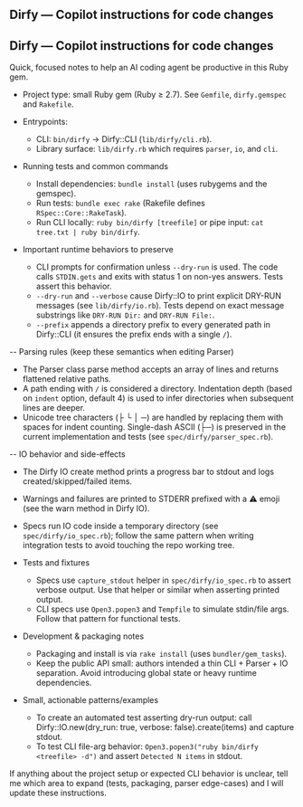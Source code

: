 ## Dirfy — Copilot instructions for code changes
## Dirfy — Copilot instructions for code changes

Quick, focused notes to help an AI coding agent be productive in this Ruby gem.

- Project type: small Ruby gem (Ruby ≥ 2.7). See `Gemfile`, `dirfy.gemspec` and `Rakefile`.
- Entrypoints:
  - CLI: `bin/dirfy` -> Dirfy::CLI (`lib/dirfy/cli.rb`).
  - Library surface: `lib/dirfy.rb` which requires `parser`, `io`, and `cli`.

- Running tests and common commands
  - Install dependencies: `bundle install` (uses rubygems and the gemspec).
  - Run tests: `bundle exec rake` (Rakefile defines `RSpec::Core::RakeTask`).
  - Run CLI locally: `ruby bin/dirfy [treefile]` or pipe input: `cat tree.txt | ruby bin/dirfy`.

- Important runtime behaviors to preserve
  - CLI prompts for confirmation unless `--dry-run` is used. The code calls `STDIN.gets` and exits with status 1 on non-yes answers. Tests assert this behavior.
  - `--dry-run` and `--verbose` cause Dirfy::IO to print explicit DRY-RUN messages (see `lib/dirfy/io.rb`). Tests depend on exact message substrings like `DRY-RUN Dir:` and `DRY-RUN File:`.
  - `--prefix` appends a directory prefix to every generated path in Dirfy::CLI (it ensures the prefix ends with a single `/`).

-- Parsing rules (keep these semantics when editing Parser)
  - The Parser class parse method accepts an array of lines and returns flattened relative paths.
  - A path ending with `/` is considered a directory. Indentation depth (based on `indent` option, default 4) is used to infer directories when subsequent lines are deeper.
  - Unicode tree characters (├ └ │ ─) are handled by replacing them with spaces for indent counting. Single-dash ASCII (├─) is preserved in the current implementation and tests (see `spec/dirfy/parser_spec.rb`).

-- IO behavior and side-effects
  - The Dirfy IO create method prints a progress bar to stdout and logs created/skipped/failed items.
  - Warnings and failures are printed to STDERR prefixed with a ⚠️ emoji (see the warn method in Dirfy IO).
  - Specs run IO code inside a temporary directory (see `spec/dirfy/io_spec.rb`); follow the same pattern when writing integration tests to avoid touching the repo working tree.

- Tests and fixtures
  - Specs use `capture_stdout` helper in `spec/dirfy/io_spec.rb` to assert verbose output. Use that helper or similar when asserting printed output.
  - CLI specs use `Open3.popen3` and `Tempfile` to simulate stdin/file args. Follow that pattern for functional tests.

- Development & packaging notes
  - Packaging and install is via `rake install` (uses `bundler/gem_tasks`).
  - Keep the public API small: authors intended a thin CLI + Parser + IO separation. Avoid introducing global state or heavy runtime dependencies.

- Small, actionable patterns/examples
  - To create an automated test asserting dry-run output: call Dirfy::IO.new(dry_run: true, verbose: false).create(items) and capture stdout.
  - To test CLI file-arg behavior: `Open3.popen3("ruby bin/dirfy <treefile> -d")` and assert `Detected N items` in stdout.

If anything about the project setup or expected CLI behavior is unclear, tell me which area to expand (tests, packaging, parser edge-cases) and I will update these instructions.
